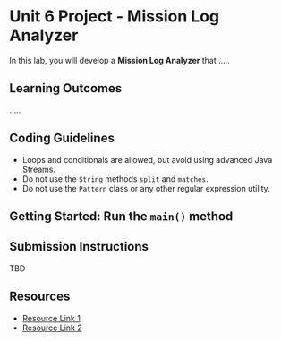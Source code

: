 # Unit 6 Project - Mission Log Analyzer

In this lab, you will develop a **Mission Log Analyzer** that .....

## **Learning Outcomes**

.....

## Coding Guidelines

- Loops and conditionals are allowed, but avoid using advanced Java Streams.
- Do not use the `String` methods `split` and `matches`.
- Do not use the `Pattern` class or any other regular expression utility.

## Getting Started: Run the `main()` method


## Submission Instructions

TBD

## Resources

- [Resource Link 1](example.com)
- [Resource Link 2](example.com)
